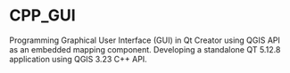 # CPP_GUI
Programming Graphical User Interface (GUI) in Qt Creator using QGIS API as an embedded mapping component.
Developing a standalone QT 5.12.8 application using QGIS 3.23 C++ API.
